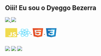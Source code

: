 ## Oiii! Eu sou o Dyeggo Bezerra 

 <div>
  <a href="https://github.com/DyeggoBezerra">
  <img class="tec" height="180em" src="https://github-readme-stats.vercel.app/api?username=DyeggoBezerra&show_icons=true&theme=dracula&include_all_commits=true&count_private=true"/>
  <img height="180em"src="https://github-readme-stats.vercel.app/api/top-langs/?username=DyeggoBezerra&layout=compact&langs_count=8&theme=dracula"/>
<div>
<div style="display: inline_block"><br>
  <img align="center" alt="DyJs" height="30" width="40" src="https://raw.githubusercontent.com/devicons/devicon/master/icons/javascript/javascript-plain.svg">
  <img align="center" alt="DyReact" height="30" width="40" src="https://raw.githubusercontent.com/devicons/devicon/master/icons/react/react-original.svg">
  <img align="center" alt="DyHTML" height="30" width="40" src="https://raw.githubusercontent.com/devicons/devicon/master/icons/html5/html5-original.svg">
  <img align="center" alt="DyCSS" height="30" width="40" src="https://raw.githubusercontent.com/devicons/devicon/master/icons/css3/css3-original.svg">
 
</div>
  
  ##
  
  <div>
  <a href = "mailto: dyeggo0102@live.com"><img src="https://img.shields.io/badge/-Gmail-%23EA4335?style=for-the-badge&logo=gmail&logoColor=white" target="_blank"></a>
  <a href="https://www.linkedin.com/in/dyeggo-bezerra-0518211b1/" target="_blank"><img src="https://img.shields.io/badge/-LinkedIn-%230077B5?style=for-the-badge&logo=linkedin&logoColor=white" target="_blank"></a>
  <a href="https://instagram.com/dyeggochocolat" target="_blank"><img src="https://img.shields.io/badge/-Instagram-%23E4405F?style=for-the-badge&logo=instagram&logoColor=white" target="_blank"></a>
</div>
